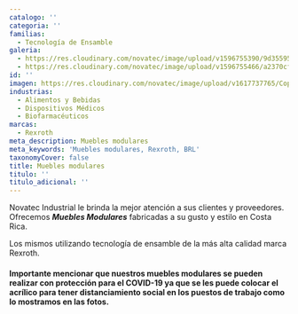 ```yaml
---
catalogo: ''
categoria: ''
familias:
  - Tecnología de Ensamble
galeria:
  - https://res.cloudinary.com/novatec/image/upload/v1596755390/9d35595a-6d41-423b-acc2-0d08a4c7e322_dnyo8y.jpg
  - https://res.cloudinary.com/novatec/image/upload/v1596755466/a2370cf8-dec9-4da0-a707-418694ca1785_t3qhcw.jpg
id: ''
imagen: https://res.cloudinary.com/novatec/image/upload/v1617737765/Copia_de_Dise%C3%B1o_sin_t%C3%ADtulo_51_nv8usm.png
industrias:
  - Alimentos y Bebidas
  - Dispositivos Médicos
  - Biofarmacéuticos
marcas:
  - Rexroth
meta_description: Muebles modulares
meta_keywords: 'Muebles modulares, Rexroth, BRL'
taxonomyCover: false
title: Muebles modulares
titulo: ''
titulo_adicional: ''
---
```





Novatec Industrial le brinda la mejor atención a sus clientes y proveedores. Ofrecemos **_Muebles Modulares_** fabricadas a su gusto y estilo en Costa Rica.

Los mismos utilizando tecnología de ensamble de la más alta calidad marca Rexroth.

#### **Importante mencionar que nuestros muebles modulares se pueden realizar con protección para el COVID-19 ya que se les puede colocar el acrílico para tener distanciamiento social en los puestos de trabajo como lo mostramos en las fotos.**
